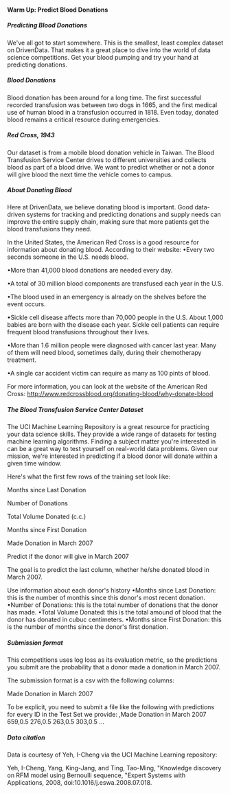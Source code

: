 #### Warm Up: Predict Blood Donations

##### Predicting Blood Donations
We've all got to start somewhere. 
This is the smallest, least complex dataset on DrivenData. 
That makes it a great place to dive into the world of data science competitions. 
Get your blood pumping and try your hand at predicting donations.

##### Blood Donations
Blood donation has been around for a long time.
The first successful recorded transfusion was between two dogs in 1665, and the first medical use of human blood in a transfusion occurred in 1818. 
Even today, donated blood remains a critical resource during emergencies.

##### Red Cross, 1943

Our dataset is from a mobile blood donation vehicle in Taiwan. 
The Blood Transfusion Service Center drives to different universities and collects blood as part of a blood drive. 
We want to predict whether or not a donor will give blood the next time the vehicle comes to campus.



##### About Donating Blood

Here at DrivenData, we believe donating blood is important. Good data-driven systems for tracking and predicting donations and supply needs can improve the entire supply chain, making sure that more patients get the blood transfusions they need.

In the United States, the American Red Cross is a good resource for information about donating blood. According to their website:
•Every two seconds someone in the U.S. needs blood.

•More than 41,000 blood donations are needed every day.

•A total of 30 million blood components are transfused each year in the U.S.

•The blood used in an emergency is already on the shelves before the event occurs.

•Sickle cell disease affects more than 70,000 people in the U.S. About 1,000 babies are born with the disease each year. Sickle cell 
patients can require frequent blood transfusions throughout their lives.

•More than 1.6 million people were diagnosed with cancer last year. Many of them will need blood, sometimes daily, during their chemotherapy treatment.

•A single car accident victim can require as many as 100 pints of blood.


For more information, you can look at the website of the American Red Cross: http://www.redcrossblood.org/donating-blood/why-donate-blood



##### The Blood Transfusion Service Center Dataset

The UCI Machine Learning Repository is a great resource for practicing your data science skills. They provide a wide range of datasets for testing machine learning algorithms. Finding a subject matter you're interested in can be a great way to test yourself on real-world data problems. Given our mission, we're interested in predicting if a blood donor will donate within a given time window.

Here's what the first few rows of the training set look like:

Months since Last Donation

Number of Donations

Total Volume Donated (c.c.)

Months since First Donation

Made Donation in March 2007

Predict if the donor will give in March 2007

The goal is to predict the last column, whether he/she donated blood in March 2007.

Use information about each donor's history
•Months since Last Donation: this is the number of monthis since this donor's most recent donation.
•Number of Donations: this is the total number of donations that the donor has made.
•Total Volume Donated: this is the total amound of blood that the donor has donated in cubuc centimeters.
•Months since First Donation: this is the number of months since the donor's first donation.

##### Submission format

This competitions uses log loss as its evaluation metric, so the predictions you submit are the probability that a donor made a donation in March 2007.

The submission format is a csv with the following columns: 

Made Donation in March 2007

To be explicit, you need to submit a file like the following with predictions for every ID in the Test Set we provide:
,Made Donation in March 2007
659,0.5
276,0.5
263,0.5
303,0.5
...


##### Data citation

Data is courtesy of Yeh, I-Cheng via the UCI Machine Learning repository:

Yeh, I-Cheng, Yang, King-Jang, and Ting, Tao-Ming, "Knowledge discovery on RFM model using Bernoulli sequence, "Expert Systems with Applications, 2008, doi:10.1016/j.eswa.2008.07.018.
